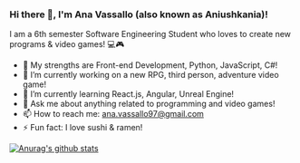 ### Hi there 👋, I'm Ana Vassallo (also known as Aniushkania)!

I am a 6th semester Software Engineering Student who loves to create new programs & video games! 💻🎮

- 💪 My strengths are Front-end Development, Python, JavaScript, C#!
- 🔭 I’m currently working on a new RPG, third person, adventure video game!
- 🌱 I’m currently learning React.js, Angular, Unreal Engine!
- 💬 Ask me about anything related to programming and video games!
- 📫 How to reach me: ana.vassallo97@gmail.com
- ⚡ Fun fact: I love sushi & ramen!

[![Anurag's github stats](https://github-readme-stats.vercel.app/api?username=anagvf&show_icons=true&theme=merko)](https://github.com/anuraghazra/github-readme-stats)
